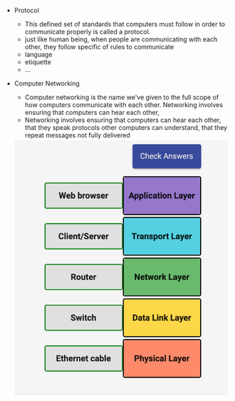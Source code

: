 * Protocol
  * This defined set of standards that computers must follow in order to communicate properly is called a protocol.
  * just like human being, when people are communicating with each other, they follow specific of rules to communicate
   * language
   * etiquette
   * ...

* Computer Networking
  * Computer networking is the name we've given to the full scope of how computers communicate with each other. Networking involves ensuring that computers can hear each other,
  * Networking involves ensuring that computers can hear each other, that they speak protocols other computers can understand, that they repeat messages not fully delivered



  <img src="../assets/device_with_5_different_layers.png">
